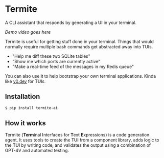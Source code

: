 # Termite

A CLI assistant that responds by generating a UI in your terminal.

*Demo video goes here*

Termite is useful for getting stuff done in your terminal. Things that would normally require multiple bash commands get abstracted away into TUIs.

- "Help me diff these two SQLite tables"
- "Show me which ports are currently active"
- "Make a real-time feed of the messages in my Redis queue"

You can also use it to help bootstrap your own terminal applications. Kinda like [v0.dev](https://v0.dev/) for TUIs.

## Installation

```bash
$ pip install termite-ai
```

## How it works

Termite (**Term**inal **I**nterfaces for **T**ext **E**xpressions) is a code generation agent. It uses tools to create the TUI from a component library, adds logic to the TUI by writing code, and validates the output using a combination of GPT-4V and automated testing.
